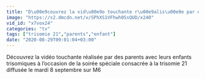 ```yaml
---
title: "D\u00e9couvrez la vid\u00e9o touchante r\u00e9alis\u00e9e par des parents avec leurs enfants trisomiques \u00e0 l\u2019occasion de la soir\u00e9e sp\u00e9ciale consacr\u00e9e \u00e0 la trisomie 21 diffus\u00e9e le mardi 8 septembre sur M6"
image: "https://s2.dmcdn.net/v/SPhXS1VFhwh0SsQUD/x240"
vid_id: "x7vox24"
categories: "tv"
tags: ["trisomie 21","parents","enfant"]
date: "2020-08-29T09:01:04+03:00"
---
```

Découvrez la vidéo touchante réalisée par des parents avec leurs enfants trisomiques à l’occasion de la soirée spéciale consacrée à la trisomie 21 diffusée le mardi 8 septembre sur M6
